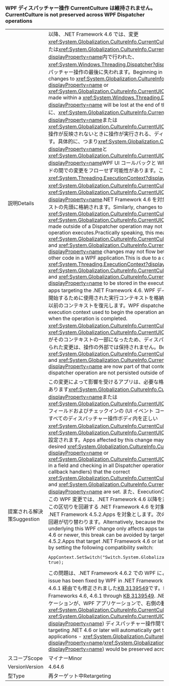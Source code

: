 ### <a name="currentculture-is-not-preserved-across-wpf-dispatcher-operations"></a><span data-ttu-id="6cc21-101">WPF ディスパッチャー操作 CurrentCulture は維持されません。</span><span class="sxs-lookup"><span data-stu-id="6cc21-101">CurrentCulture is not preserved across WPF Dispatcher operations</span></span>

|   |   |
|---|---|
|<span data-ttu-id="6cc21-102">説明</span><span class="sxs-lookup"><span data-stu-id="6cc21-102">Details</span></span>|<span data-ttu-id="6cc21-103">以降、.NET Framework 4.6 では、変更<xref:System.Globalization.CultureInfo.CurrentCulture?displayProperty=name>または<xref:System.Globalization.CultureInfo.CurrentUICulture?displayProperty=name>内で行われた、<xref:System.Windows.Threading.Dispatcher?displayProperty=name>そのディスパッチャー操作の最後に失われます。</span><span class="sxs-lookup"><span data-stu-id="6cc21-103">Beginning in the .NET Framework 4.6, changes to <xref:System.Globalization.CultureInfo.CurrentCulture?displayProperty=name> or <xref:System.Globalization.CultureInfo.CurrentUICulture?displayProperty=name> made within a <xref:System.Windows.Threading.Dispatcher?displayProperty=name> will be lost at the end of that dispatcher operation.</span></span> <span data-ttu-id="6cc21-104">同様に、<xref:System.Globalization.CultureInfo.CurrentCulture?displayProperty=name>または<xref:System.Globalization.CultureInfo.CurrentUICulture?displayProperty=name>操作が反映されないときに操作が実行される、ディスパッチャーの外部で行われます。具体的に、つまり<xref:System.Globalization.CultureInfo.CurrentCulture?displayProperty=name>と<xref:System.Globalization.CultureInfo.CurrentUICulture?displayProperty=name>WPF UI コールバックと WPF アプリケーションの他のコードの間での変更をフローせず可能性があります。これは、変更されたため、<xref:System.Threading.ExecutionContext?displayProperty=name>原因となった<xref:System.Globalization.CultureInfo.CurrentCulture?displayProperty=name>と<xref:System.Globalization.CultureInfo.CurrentUICulture?displayProperty=name>.NET Framework 4.6 を対象とするアプリの実行コンテキストの先頭に格納されます。</span><span class="sxs-lookup"><span data-stu-id="6cc21-104">Similarly, changes to <xref:System.Globalization.CultureInfo.CurrentCulture?displayProperty=name> or <xref:System.Globalization.CultureInfo.CurrentUICulture?displayProperty=name> made outside of a Dispatcher operation may not be reflected when that operation executes.Practically speaking, this means that <xref:System.Globalization.CultureInfo.CurrentCulture?displayProperty=name> and <xref:System.Globalization.CultureInfo.CurrentUICulture?displayProperty=name> changes may not flow between WPF UI callbacks and other code in a WPF application.This is due to a change in <xref:System.Threading.ExecutionContext?displayProperty=name> that causes <xref:System.Globalization.CultureInfo.CurrentCulture?displayProperty=name> and <xref:System.Globalization.CultureInfo.CurrentUICulture?displayProperty=name> to be stored in the execution context beginning with apps targeting the .NET Framework 4.6.</span></span> <span data-ttu-id="6cc21-105">WPF ディスパッチャー操作は、操作を開始するために使用された実行コンテキストを格納して、操作が完了したときに、以前のコンテキストを復元します。</span><span class="sxs-lookup"><span data-stu-id="6cc21-105">WPF dispatcher operations store the execution context used to begin the operation and restore the previous context when the operation is completed.</span></span> <span data-ttu-id="6cc21-106"><xref:System.Globalization.CultureInfo.CurrentCulture?displayProperty=name> と <xref:System.Globalization.CultureInfo.CurrentUICulture?displayProperty=name> がそのコンテキストの一部になったため、ディスパッチャー操作内でそれらに加えられた変更は、操作の外部では保持されません。</span><span class="sxs-lookup"><span data-stu-id="6cc21-106">Because <xref:System.Globalization.CultureInfo.CurrentCulture?displayProperty=name> and <xref:System.Globalization.CultureInfo.CurrentUICulture?displayProperty=name> are now part of that context, changes to them within a dispatcher operation are not persisted outside of the operation.</span></span>|
|<span data-ttu-id="6cc21-107">提案される解決策</span><span class="sxs-lookup"><span data-stu-id="6cc21-107">Suggestion</span></span>|<span data-ttu-id="6cc21-108">この変更によって影響を受けるアプリは、必要な格納することを回避する可能性があります<xref:System.Globalization.CultureInfo.CurrentCulture?displayProperty=name>または<xref:System.Globalization.CultureInfo.CurrentUICulture?displayProperty=name>フィールドおよびチェックインの (UI イベント コールバック ハンドラーを含む) のすべてのディスパッチャー操作ボディ内を正しい<xref:System.Globalization.CultureInfo.CurrentCulture?displayProperty=name>と<xref:System.Globalization.CultureInfo.CurrentUICulture?displayProperty=name>設定されます。</span><span class="sxs-lookup"><span data-stu-id="6cc21-108">Apps affected by this change may work around it by storing the desired <xref:System.Globalization.CultureInfo.CurrentCulture?displayProperty=name> or <xref:System.Globalization.CultureInfo.CurrentUICulture?displayProperty=name> in a field and checking in all Dispatcher operation bodies (including UI event callback handlers) that the correct <xref:System.Globalization.CultureInfo.CurrentCulture?displayProperty=name> and <xref:System.Globalization.CultureInfo.CurrentUICulture?displayProperty=name> are set.</span></span> <span data-ttu-id="6cc21-109">また、ExecutionContext を変更する基になるためこの WPF 変更では、.NET Framework 4.6 以降を対象とするアプリのみに影響、この区切りを回避する .NET Framework 4.6 を対象または後で操作することも .NET Framework 4.5.2.Apps を対象とします。次の互換性を設定してこの問題を回避が切り替わります。</span><span class="sxs-lookup"><span data-stu-id="6cc21-109">Alternatively, because the ExecutionContext change underlying this WPF change only affects apps targeting the .NET Framework 4.6 or newer, this break can be avoided by targeting the .NET Framework 4.5.2.Apps that target .NET Framework 4.6 or later can also work around this by setting the following compatibility switch:</span></span><pre><code>AppContext.SetSwitch(&quot;Switch.System.Globalization.NoAsyncCurrentCulture&quot;, true);&#13;&#10;</code></pre><span data-ttu-id="6cc21-110">この問題は、.NET Framework 4.6.2 での WPF によって修正されました。</span><span class="sxs-lookup"><span data-stu-id="6cc21-110">This issue has been fixed by WPF in .NET Framework 4.6.2.</span></span> <span data-ttu-id="6cc21-111">.NET Frameworks 4.6、4.6.1 経由でも修正されました[KB 3139549](https://support.microsoft.com/kb/3139549)です。</span><span class="sxs-lookup"><span data-stu-id="6cc21-111">It has also been fixed in .NET Frameworks 4.6, 4.6.1 through [KB 3139549](https://support.microsoft.com/kb/3139549).</span></span> <span data-ttu-id="6cc21-112">.NET 4.6 以降を対象とするアプリケーションが、WPF アプリケーションで、右側の動作を自動的に表示します。 <xref:System.Globalization.CultureInfo.CurrentCulture?displayProperty=name> / <xref:System.Globalization.CultureInfo.CurrentUICulture?displayProperty=name>) ディスパッチャー操作間で保持されます。</span><span class="sxs-lookup"><span data-stu-id="6cc21-112">Applications targeting .NET 4.6 or later will automatically get the right behavior in WPF applications - <xref:System.Globalization.CultureInfo.CurrentCulture?displayProperty=name>/<xref:System.Globalization.CultureInfo.CurrentUICulture?displayProperty=name>) would be preserved across Dispatcher operations.</span></span>|
|<span data-ttu-id="6cc21-113">スコープ</span><span class="sxs-lookup"><span data-stu-id="6cc21-113">Scope</span></span>|<span data-ttu-id="6cc21-114">マイナー</span><span class="sxs-lookup"><span data-stu-id="6cc21-114">Minor</span></span>|
|<span data-ttu-id="6cc21-115">Version</span><span class="sxs-lookup"><span data-stu-id="6cc21-115">Version</span></span>|<span data-ttu-id="6cc21-116">4.6</span><span class="sxs-lookup"><span data-stu-id="6cc21-116">4.6</span></span>|
|<span data-ttu-id="6cc21-117">型</span><span class="sxs-lookup"><span data-stu-id="6cc21-117">Type</span></span>|<span data-ttu-id="6cc21-118">再ターゲット中</span><span class="sxs-lookup"><span data-stu-id="6cc21-118">Retargeting</span></span>|

